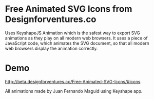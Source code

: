 # Free Animated SVG Icons from Designforventures.co

Uses KeyshapeJS Animation which is the safest way to export SVG animations as they play on all modern web browsers. It uses a piece of JavaScript code, which animates the SVG document, so that all modern web browsers display the animation correctly.

# Demo
http://beta.designforventures.co/Free-Animated-SVG-Icons/#icons

All animations made by Juan Fernando Maguid using Keyshape app.


